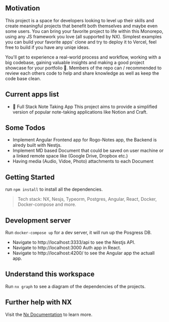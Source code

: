 ## Motivation
This project is a space for developers looking to level up their skills and create meaningful projects that benefit both themselves and maybe even some users. You can bring your favorite project to life within this Monorepo, using any JS framework you love (all supported by NX). Simplest examples you can build your favorite apps' clone and try to deploy it to Vercel, feel free to build if you have any uniqe ideas.

You'll get to experience a real-world process and workflow, working with a big codebase, gaining valuable insights and making a good project showcase for your portfolio 🚀. 
Members of the repo can / recommended to review each others code to help and share knowledge as well as keep the code base clean.  

## Current apps list
- 📓 Full Stack Note Taking App
This project aims to provide a simplified version of popular note-taking applications like Notion and Craft.

## Some Todos
- Implement Angular Frontend app for Rogo-Notes app, the Backend is alredy built with Nestjs.
- Implement MD based Document that could be saved on user machine or a linked remote space like (Google Drive, Dropbox etc.)
- Having media (Audio, Vidoe, Photo) attachments to each Document

## Getting Started
run `npm install` to install all the dependencies.

> Tech stack: NX, Nesjs, Typeorm, Postgres, Angular, React, Docker, Docker-compose and more.

## Development server

Run `docker-compose up` for a dev server, it will run up the Posgress DB.
- Navigate to http://localhost:3333/api to see the Nestjs API.
- Navigate to http://localhost:3000 Auth app in React.
- Navigate to http://localhost:4200/ to see the Angular app the actuall app.

## Understand this workspace

Run `nx graph` to see a diagram of the dependencies of the projects.

## Further help with NX

Visit the [Nx Documentation](https://nx.dev) to learn more.
